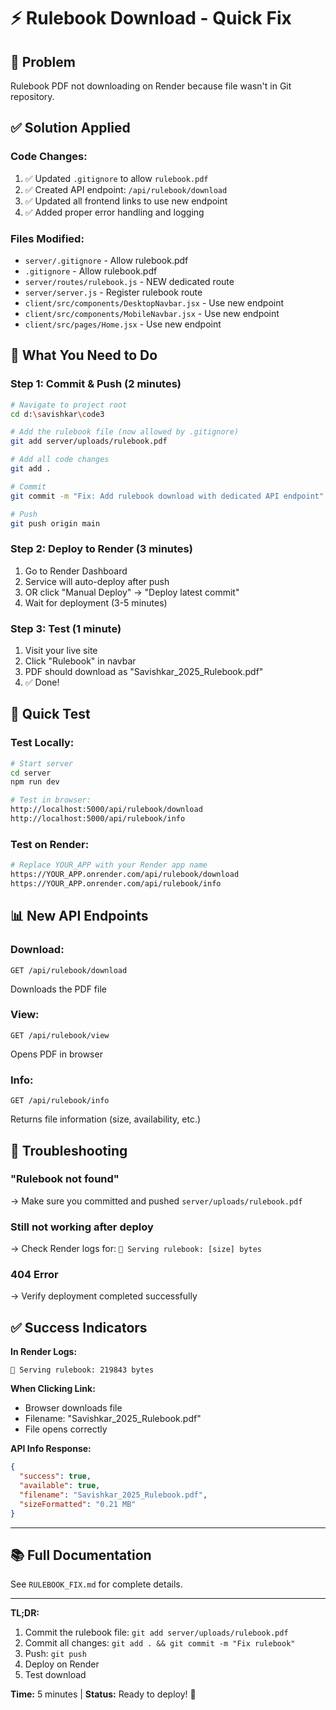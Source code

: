 # ⚡ Rulebook Download - Quick Fix

## 🎯 Problem
Rulebook PDF not downloading on Render because file wasn't in Git repository.

## ✅ Solution Applied

### Code Changes:
1. ✅ Updated `.gitignore` to allow `rulebook.pdf`
2. ✅ Created API endpoint: `/api/rulebook/download`
3. ✅ Updated all frontend links to use new endpoint
4. ✅ Added proper error handling and logging

### Files Modified:
- `server/.gitignore` - Allow rulebook.pdf
- `.gitignore` - Allow rulebook.pdf
- `server/routes/rulebook.js` - NEW dedicated route
- `server/server.js` - Register rulebook route
- `client/src/components/DesktopNavbar.jsx` - Use new endpoint
- `client/src/components/MobileNavbar.jsx` - Use new endpoint
- `client/src/pages/Home.jsx` - Use new endpoint

## 🚀 What You Need to Do

### Step 1: Commit & Push (2 minutes)

```bash
# Navigate to project root
cd d:\savishkar\code3

# Add the rulebook file (now allowed by .gitignore)
git add server/uploads/rulebook.pdf

# Add all code changes
git add .

# Commit
git commit -m "Fix: Add rulebook download with dedicated API endpoint"

# Push
git push origin main
```

### Step 2: Deploy to Render (3 minutes)

1. Go to Render Dashboard
2. Service will auto-deploy after push
3. OR click "Manual Deploy" → "Deploy latest commit"
4. Wait for deployment (3-5 minutes)

### Step 3: Test (1 minute)

1. Visit your live site
2. Click "Rulebook" in navbar
3. PDF should download as "Savishkar_2025_Rulebook.pdf"
4. ✅ Done!

## 🧪 Quick Test

### Test Locally:
```bash
# Start server
cd server
npm run dev

# Test in browser:
http://localhost:5000/api/rulebook/download
http://localhost:5000/api/rulebook/info
```

### Test on Render:
```bash
# Replace YOUR_APP with your Render app name
https://YOUR_APP.onrender.com/api/rulebook/download
https://YOUR_APP.onrender.com/api/rulebook/info
```

## 📊 New API Endpoints

### Download:
```
GET /api/rulebook/download
```
Downloads the PDF file

### View:
```
GET /api/rulebook/view
```
Opens PDF in browser

### Info:
```
GET /api/rulebook/info
```
Returns file information (size, availability, etc.)

## 🚨 Troubleshooting

### "Rulebook not found"
→ Make sure you committed and pushed `server/uploads/rulebook.pdf`

### Still not working after deploy
→ Check Render logs for: `📖 Serving rulebook: [size] bytes`

### 404 Error
→ Verify deployment completed successfully

## ✅ Success Indicators

**In Render Logs:**
```
📖 Serving rulebook: 219843 bytes
```

**When Clicking Link:**
- Browser downloads file
- Filename: "Savishkar_2025_Rulebook.pdf"
- File opens correctly

**API Info Response:**
```json
{
  "success": true,
  "available": true,
  "filename": "Savishkar_2025_Rulebook.pdf",
  "sizeFormatted": "0.21 MB"
}
```

---

## 📚 Full Documentation

See `RULEBOOK_FIX.md` for complete details.

---

**TL;DR:** 
1. Commit the rulebook file: `git add server/uploads/rulebook.pdf`
2. Commit all changes: `git add . && git commit -m "Fix rulebook"`
3. Push: `git push`
4. Deploy on Render
5. Test download

**Time:** 5 minutes | **Status:** Ready to deploy! 🚀
